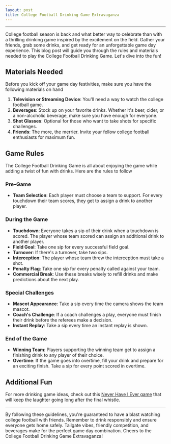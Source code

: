 ```yaml
---
layout: post
title: College Football Drinking Game Extravaganza
---
```



---

College football season is back and what better way to celebrate than with a thrilling drinking game inspired by the excitement on the field. Gather your friends, grab some drinks, and get ready for an unforgettable game day experience. This blog post will guide you through the rules and materials needed to play the College Football Drinking Game. Let's dive into the fun!

## Materials Needed

Before you kick off your game day festivities, make sure you have the following materials on hand

1. **Television or Streaming Device**: You'll need a way to watch the college football game.
2. **Beverages**: Stock up on your favorite drinks. Whether it's beer, cider, or a non-alcoholic beverage, make sure you have enough for everyone.
3. **Shot Glasses**: Optional for those who want to take shots for specific challenges.
4. **Friends**: The more, the merrier. Invite your fellow college football enthusiasts for maximum fun.

## Game Rules

The College Football Drinking Game is all about enjoying the game while adding a twist of fun with drinks. Here are the rules to follow

### Pre-Game

- **Team Selection**: Each player must choose a team to support. For every touchdown their team scores, they get to assign a drink to another player.

### During the Game

- **Touchdown**: Everyone takes a sip of their drink when a touchdown is scored. The player whose team scored can assign an additional drink to another player.
- **Field Goal**: Take one sip for every successful field goal.
- **Turnover**: If there's a turnover, take two sips.
- **Interception**: The player whose team threw the interception must take a shot.
- **Penalty Flag**: Take one sip for every penalty called against your team.
- **Commercial Break**: Use these breaks wisely to refill drinks and make predictions about the next play.

### Special Challenges

- **Mascot Appearance**: Take a sip every time the camera shows the team mascot.
- **Coach's Challenge**: If a coach challenges a play, everyone must finish their drink before the referees make a decision.
- **Instant Replay**: Take a sip every time an instant replay is shown.

### End of the Game

- **Winning Team**: Players supporting the winning team get to assign a finishing drink to any player of their choice.
- **Overtime**: If the game goes into overtime, fill your drink and prepare for an exciting finish. Take a sip for every point scored in overtime.

## Additional Fun

For more drinking game ideas, check out this [Never Have I Ever game](https://drinkingdojo.com/games/never-have-i-ever) that will keep the laughter going long after the final whistle.

---

By following these guidelines, you're guaranteed to have a blast watching college football with friends. Remember to drink responsibly and ensure everyone gets home safely. Tailgate vibes, friendly competition, and beverages make for the perfect game day combination. Cheers to the College Football Drinking Game Extravaganza!